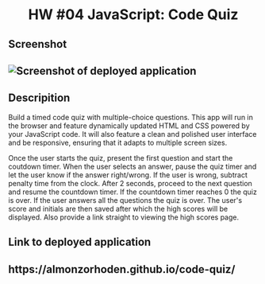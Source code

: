 <h1 align = "center" > HW #04 JavaScript: Code Quiz </h1>

<h2>Screenshot<h2>
  
![Screenshot of deployed application](https://user-images.githubusercontent.com/61447353/95705271-630a3700-0c21-11eb-9a9d-ef90c1ef0c65.PNG)

<h2> Descripition </h2>

Build a timed code quiz with multiple-choice questions. This app will run in the browser and feature dynamically updated HTML and CSS powered by your JavaScript code. It will also feature a clean and polished user interface and be responsive, ensuring that it adapts to multiple screen sizes.

Once the user starts the quiz, present the first question and start the coutdown timer.
When the user selects an answer, pause the quiz timer and let the user know if the answer right/wrong.
If the user is wrong, subtract penalty time from the clock.
After 2 seconds, proceed to the next question and resume the countdown timer.
If the countdown timer reaches 0 the quiz is over.
If the user answers all the questions the quiz is over.
The user's score and initials are then saved after which the high scores will be displayed.
Also provide a link straight to viewing the high scores page.

<h2> Link to deployed application <h2> https://almonzorhoden.github.io/code-quiz/
